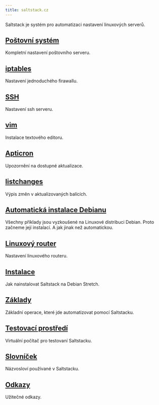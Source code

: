 ```yaml
---
title: saltstack.cz
---
```


Saltstack je systém pro automatizaci nastavení linuxových serverů.

## [Poštovní systém](/posta)

Kompletní nastavení poštovního serveru.

## [iptables](/iptables)

Nastavení jednoduchého firawallu.

## [SSH](/ssh)

Nastavení ssh serveru.

## [vim](/vim)

Instalace textového editoru.

## [Apticron](/apticron)

Upozornění na dostupné aktualizace.

## [listchanges](/listchanges)

Výpis změn v aktualizovaných balících.

## [Automatická instalace Debianu](/automaticka-instalace-debianu)

Všechny příklady jsou vyzkoušené na Linuxové distribuci
Debian. Proto začneme její instalací. A jak jinak než automatickou.

## [Linuxový router](/router)

Nastavení linuxového routeru.

## [Instalace](/instalace)

Jak nainstalovat Saltstack na Debian Stretch.

## [Základy](/zaklady)

Základní operace, které jde automatizovat pomocí Saltstacku.

## [Testovací prostředí](/testovaci-prostredi)

Virtuální počítač pro testovaní Saltstacku.

## [Slovníček](/slovnicek)

Názvosloví používané v Saltstacku.

## [Odkazy](/odkazy)

Užitečné odkazy.
